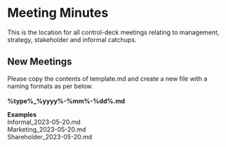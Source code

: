 # Meeting Minutes
This is the location for all control-deck meetings relating to management, strategy, stakeholder and informal catchups.

## New Meetings
Please copy the contents of template.md and create a new file with a naming formats as per below. \
\
**%type%_%yyyy%-%mm%-%dd%.md**

**Examples** \
Informal_2023-05-20.md \
Marketing_2023-05-20.md \
Shareholder_2023-05-20.md

